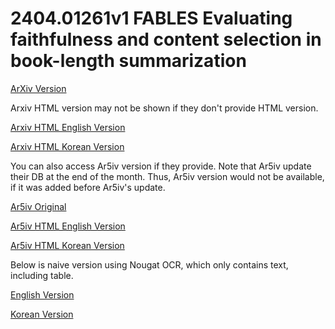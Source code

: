 # 2404.01261v1 FABLES Evaluating faithfulness and content selection in book-length summarization

[ArXiv Version](https://arxiv.org/abs/2404.01261v1)

Arxiv HTML version may not be shown if they don't provide HTML version.

[Arxiv HTML English Version](https://raw.githack.com/kh-kim/arxiv-translator/master/papers/2404.01261v1/paper.raw.en.html)

[Arxiv HTML Korean Version](https://raw.githack.com/kh-kim/arxiv-translator/master/papers/2404.01261v1/paper.raw.ko.html)

You can also access Ar5iv version if they provide.
Note that Ar5iv update their DB at the end of the month.
Thus, Ar5iv version would not be available, if it was added before Ar5iv's update.

[Ar5iv Original](https://ar5iv.org/abs/2404.01261v1)

[Ar5iv HTML English Version](https://raw.githack.com/kh-kim/arxiv-translator/master/papers/2404.01261v1/paper.ar5iv.en.html)

[Ar5iv HTML Korean Version](https://raw.githack.com/kh-kim/arxiv-translator/master/papers/2404.01261v1/paper.ar5iv.ko.html)

Below is naive version using Nougat OCR, which only contains text, including table.

[English Version](https://raw.githack.com/kh-kim/arxiv-translator/master/papers/2404.01261v1/paper.en.html)

[Korean Version](https://raw.githack.com/kh-kim/arxiv-translator/master/papers/2404.01261v1/paper.ko.html)